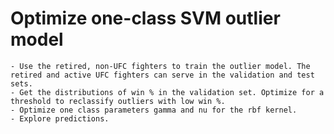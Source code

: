 # Optimize one-class SVM outlier model

    - Use the retired, non-UFC fighters to train the outlier model. The retired and active UFC fighters can serve in the validation and test sets.
    - Get the distributions of win % in the validation set. Optimize for a threshold to reclassify outliers with low win %.
    - Optimize one class parameters gamma and nu for the rbf kernel.
    - Explore predictions.



